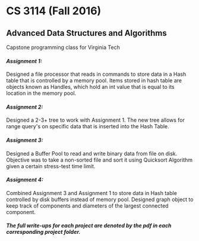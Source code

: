 # CS 3114 (Fall 2016)
## Advanced Data Structures and Algorithms 
Capstone programming class for Virginia Tech


#### *Assignment 1:*
  Designed a file processor that reads in commands to store data in a Hash table that is controlled by a memory pool. Items stored in hash   table are objects known as Handles, which hold an int value that is equal to its location in the memory pool.


#### *Assignment 2:*
  Designed a 2-3+ tree to work with Assignment 1. The new tree allows for range query's on specific data that is inserted into the Hash     Table.
  
  
#### *Assignment 3:*
  Designed a Buffer Pool to read and write binary data from file on disk. Objective was to take a non-sorted file and sort it using         Quicksort Algorithm given a certain stress-test time limit.
  
  
#### *Assignment 4:*
  Combined Assignment 3 and Assignment 1 to store data in Hash table controlled by disk buffers instead of memory pool. Designed graph       object to keep track of components and diameters of the largest connected component.


##### *The full write-ups for each project are denoted by the pdf in each corresponding project folder.*
